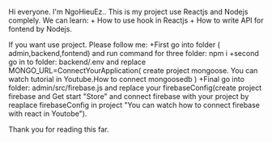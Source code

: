 Hi everyone. I'm NgoHieuEz.. This is my project use Reactjs and Nodejs complely.
We can learn:
    + How to use hook in Reactjs
    + How to write API for fontend by Nodejs.

If you want use project. Please follow me:
 +First go into folder ( admin,backend,fontend) and run command for three folder: npm i
 +second go in to folder: backend/.env and replace MONGO_URL=ConnectYourApplication( create project mongoose. You can watch tutorial in Youtube.How to connect mongoosedb )
 +Final go into folder: admin/src/firebase.js and replace your firebaseConfig(create project firebase and  Get start "Store" and connect firebase with your project by reaplace firebaseConfig in project "You can watch how to connect firebase with react in Youtobe").

 Thank you for reading this far.
